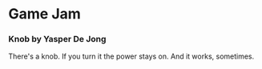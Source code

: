# Game Jam

### Knob by Yasper De Jong

There's a knob. If you turn it the power stays on. And it works, 
sometimes.
